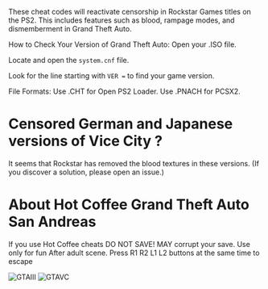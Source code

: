 These cheat codes will reactivate censorship in Rockstar Games titles on the PS2.
This includes features such as blood, rampage modes, and dismemberment in Grand Theft Auto.

How to Check Your Version of Grand Theft Auto:
Open your .ISO file.

Locate and open the `system.cnf` file.

Look for the line starting with `VER =` to find your game version.

File Formats:
Use .CHT for Open PS2 Loader.
Use .PNACH for PCSX2.

# Censored German and Japanese versions of Vice City ?
It seems that Rockstar has removed the blood textures in these versions.
(If you discover a solution, please open an issue.)


# About Hot Coffee Grand Theft Auto San Andreas
If you use Hot Coffee cheats DO NOT SAVE! MAY corrupt your save. Use only for fun
After adult scene. Press R1 R2 L1 L2 buttons at the same time to escape

![GTAIII](https://user-images.githubusercontent.com/22562949/192527672-d6e1ec46-89c0-4c9c-944e-713956f2ebd9.png)
![GTAVC](https://user-images.githubusercontent.com/22562949/192527693-0cb94767-9646-40ad-ba10-1ece18b0cf44.png)
